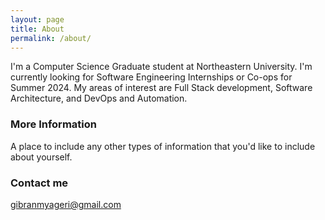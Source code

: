 ```yaml
---
layout: page
title: About
permalink: /about/
---
```


I'm a Computer Science Graduate student at Northeastern University. I'm currently looking for Software Engineering Internships or Co-ops for Summer 2024. My areas of interest are Full Stack development, Software Architecture, and DevOps and Automation.

### More Information

A place to include any other types of information that you'd like to include about yourself.

### Contact me

[gibranmyageri@gmail.com](mailto:gibranmyageri@gmail.com)
